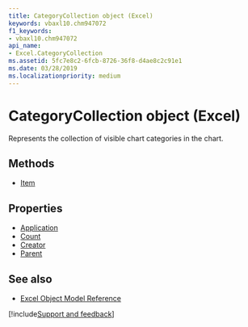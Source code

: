 ```yaml
---
title: CategoryCollection object (Excel)
keywords: vbaxl10.chm947072
f1_keywords:
- vbaxl10.chm947072
api_name:
- Excel.CategoryCollection
ms.assetid: 5fc7e8c2-6fcb-8726-36f8-d4ae8c2c91e1
ms.date: 03/28/2019
ms.localizationpriority: medium
---
```



# CategoryCollection object (Excel)

Represents the collection of visible chart categories in the chart.

## Methods

- [Item](Excel.categorycollection.item.md)

## Properties

- [Application](Excel.categorycollection.application.md)
- [Count](Excel.categorycollection.count.md)
- [Creator](Excel.categorycollection.creator.md)
- [Parent](Excel.categorycollection.parent.md)


## See also

- [Excel Object Model Reference](overview/Excel/object-model.md)

[!include[Support and feedback](~/includes/feedback-boilerplate.md)]